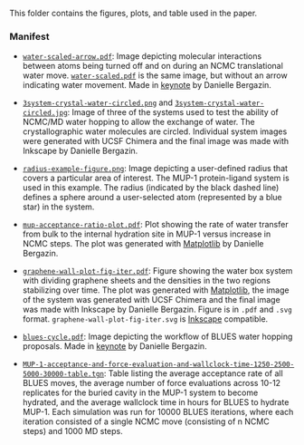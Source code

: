 This folder contains the figures, plots, and table used in the paper.
### Manifest
- [`water-scaled-arrow.pdf`](water-scaled-arrow.pdf): Image depicting molecular interactions between atoms being turned off and on during an NCMC translational water move. [`water-scaled.pdf`](water-scaled.pdf) is the same image, but without an arrow indicating water movement. Made in [keynote](https://www.apple.com/keynote/) by Danielle Bergazin.

- [`3system-crystal-water-circled.png`](3system-crystal-water-circled.png) and [`3system-crystal-water-circled.jpg`](3system-crystal-water-circled.jpg): Image of three of the systems used to test the ability of NCMC/MD water hopping to allow the exchange of water. The crystallographic water molecules are circled. Individual system images were generated with UCSF Chimera and the final image was made with Inkscape by Danielle Bergazin.

- [`radius-example-figure.png`](radius-example-figure.png): Image depicting a user-defined radius that covers a particular area of interest. The MUP-1 protein-ligand system is used in this example. The radius (indicated by the black dashed line) defines a sphere around a user-selected atom (represented by a blue star) in the system.

- [`mup-acceptance-ratio-plot.pdf`](mup-acceptance-ratio-plot.pdf): Plot showing the rate of water transfer from bulk to the internal hydration site in MUP-1 versus increase in NCMC steps. The plot was generated with [Matplotlib](https://matplotlib.org/#) by Danielle Bergazin.

- [`graphene-wall-plot-fig-iter.pdf`](graphene-wall-plot-fig-iter.pdf): Figure showing the water box system with dividing graphene sheets and the densities in the two regions stabilizing over time. The plot was generated with [Matplotlib](https://matplotlib.org/#), the image of the system was generated with UCSF Chimera and the final image was made with Inkscape by Danielle Bergazin. Figure is in `.pdf` and `.svg` format. `graphene-wall-plot-fig-iter.svg` is [Inkscape](https://inkscape.org) compatible.

- [`blues-cycle.pdf`](blues-cycle.pdf): Image depicting the workflow of BLUES water hopping proposals. Made in [keynote](https://www.apple.com/keynote/) by Danielle Bergazin.

- [`MUP-1-acceptance-and-force-evaluation-and-wallclock-time-1250-2500-5000-30000-table.tgn`](MUP-1-acceptance-and-force-evaluation-and-wallclock-time-1250-2500-5000-30000-table.tgn): Table listing the average acceptance rate of all BLUES moves, the average number of force evaluations across 10-12 replicates for the buried cavity in the MUP-1 system to become hydrated, and the average wallclock time in hours for BLUES to hydrate MUP-1. Each simulation was run for 10000 BLUES iterations, where each iteration consisted of a single NCMC move (consisting of n NCMC steps) and 1000 MD steps.
